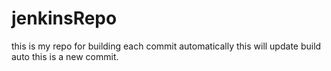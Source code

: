 # jenkinsRepo
this is my repo for building each commit automatically
this will update build auto
this is a new commit.
